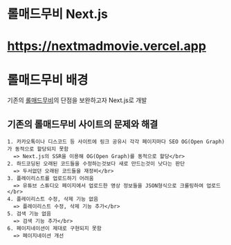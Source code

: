 # 롤매드무비 Next.js

# <https://nextmadmovie.vercel.app>

# **롤매드무비** 배경
  기존의 <a href='https://lolmadmovie.vercel.app'>롤매드무비</a>의 단점을 보완하고자 Next.js로 개발</br>

  ## 기존의 롤매드무비 사이트의 문제와 해결
    1. 카카오톡이나 디스코드 등 사이트에 링크 공유시 각각 페이지마다 SEO OG(Open Graph)가 동적으로 할당되지 못함
      => Next.js의 SSR을 이용해 OG(Open Graph)를 동적으로 할당</br>
    2. 하드코딩된 오래된 코드들을 수정하는것보다 새로 만드는것이 낫다는 판단
      => 두서없던 오래된 코드들을 재정비</br>
    3. 플레이리스트를 업로드하기 어려움
      => 유튜브 스튜디오 페이지에서 업로드한 영상 정보들을 JSON형식으로 크롤링하여 업로드</br>
    4. 플레이리스트 수정, 삭제 기능 없음
      => 플레이리스트 수정, 삭제 기능 추가</br>
    5. 검색 기능 없음
      => 검색 기능 추가</br>
    6. 페이지네이션이 제대로 구현되지 못함
      => 페이지네이션 개선
